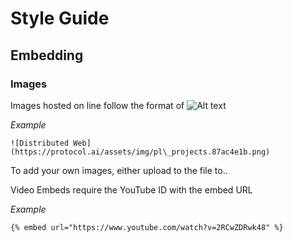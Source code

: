 # Style Guide

## Embedding

### Images
Images hosted on line follow the format of
![Alt text](https://url-of-image-on-web)

_Example_
```
![Distributed Web](https://protocol.ai/assets/img/pl\_projects.87ac4e1b.png)
```

To add your own images, either upload to the file to..

Video Embeds require the YouTube ID with the embed URL

_Example_
```
{% embed url="https://www.youtube.com/watch?v=2RCwZDRwk48" %}
```
